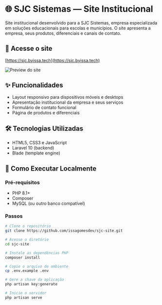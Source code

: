 # 🌐 SJC Sistemas — Site Institucional

Site institucional desenvolvido para a SJC Sistemas, empresa especializada em soluções educacionais para escolas e municípios. O site apresenta a empresa, seus produtos, diferenciais e canais de contato.

## 🔗 Acesse o site

[https://sjc.byissa.tech](https://sjc.byissa.tech)

![Preview do site](https://sjc.byissa.tech/imagens/preview.png)

## ✨ Funcionalidades

- Layout responsivo para dispositivos móveis e desktops
- Apresentação institucional da empresa e seus serviços
- Formulário de contato funcional
- Página de produtos e diferenciais

## 🛠️ Tecnologias Utilizadas

- HTML5, CSS3 e JavaScript
- Laravel 10 (backend)
- Blade (template engine)


## 🚀 Como Executar Localmente

### Pré-requisitos

- PHP 8.1+
- Composer
- MySQL (ou outro banco compatível)

### Passos

```bash
# Clone o repositório
git clone https://github.com/issagomesdev/sjc-site.git

# Acesse o diretório
cd sjc-site

# Instale as dependências PHP
composer install

# Copie o arquivo de ambiente
cp .env.example .env

# Gere a chave da aplicação
php artisan key:generate

# Inicie o servidor
php artisan serve
